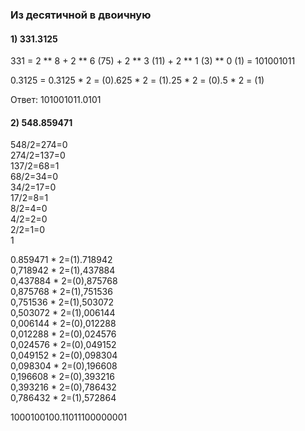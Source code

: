 ### Из десятичной в двоичную

#### 1) 331.3125

331 = 2 ** 8 + 2 ** 6 (75) + 2 ** 3 (11) + 2 ** 1 (3) ** 0 (1) = 101001011

0.3125 = 0.3125 * 2 = (0).625 * 2 = (1).25 * 2 = (0).5 * 2 = (1)

Ответ: 101001011.0101

#### 2) 548.859471

548/2=274=0<br />
274/2=137=0<br />
137/2=68=1<br />
68/2=34=0<br />
34/2=17=0<br />
17/2=8=1<br />
8/2=4=0<br />
4/2=2=0<br />
2/2=1=0<br />
1

0.859471 * 2=(1).718942<br />
0,718942 * 2=(1),437884<br />
0,437884 * 2=(0),875768<br />
0,875768 * 2=(1),751536<br />
0,751536 * 2=(1),503072<br />
0,503072 * 2=(1),006144<br />
0,006144 * 2=(0),012288<br />
0,012288 * 2=(0),024576<br />
0,024576 * 2=(0),049152<br />
0,049152 * 2=(0),098304<br />
0,098304 * 2=(0),196608<br />
0,196608 * 2=(0),393216<br />
0,393216 * 2=(0),786432<br />
0,786432 * 2=(1),572864<br />

1000100100.11011100000001

